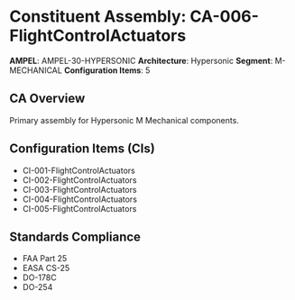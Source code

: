 # Constituent Assembly: CA-006-FlightControlActuators

**AMPEL**: AMPEL-30-HYPERSONIC
**Architecture**: Hypersonic
**Segment**: M-MECHANICAL
**Configuration Items**: 5

## CA Overview
Primary assembly for Hypersonic M Mechanical components.

## Configuration Items (CIs)
- CI-001-FlightControlActuators
- CI-002-FlightControlActuators
- CI-003-FlightControlActuators
- CI-004-FlightControlActuators
- CI-005-FlightControlActuators

## Standards Compliance
- FAA Part 25
- EASA CS-25
- DO-178C
- DO-254
